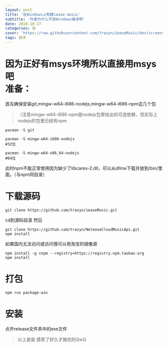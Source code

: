 ```yaml
---
layout: post
title: '在Windows上构建iease music'
subtitle: '作者为什么不给Windows编译啊'
date: 2018-10-27
categories: 杂
cover: 'https://raw.githubusercontent.com/trazyn/ieaseMusic/dev/screenshots/preview.gif'
tags: 技术
---
```



因为正好有msys环境所以直接用msys吧  
准备：  
===  
首先确保安装git,mingw-w64-i686-nodejs,mingw-w64-i686-npm这几个包  
>（注意mingw-w64-i686-npm是nodejs包里给出的可选依赖，但实际上nodejs的包里已经有npm  

```
pacman -S git

pacman -S mingw-w64-i686-nodejs
#32位

pacman -S mingw-w64-x86_64-nodejs
#64位
```

此时npm不能正常使用因为缺少了libcares-2.dll，可以从dllme下载并放到/bin/里面。（与npm同目录）

下载源码
===  

```
git clone https://github.com/trazyn/ieaseMusic.git
```

cd到源码目录
然后  

```
git clone https://github.com/trazyn/NeteaseCloudMusicApi.git
npm install
```  

如果国内无法访问或访问慢可以用淘宝的镜像源  

```
npm install -g cnpm --registry=https://registry.npm.taobao.org
npm install
```

打包
===  

```
npm run package-win
```  

安装
===
点开release文件夹中的exe文件

>以上是我 摸索了好久才搞完的QwQ
